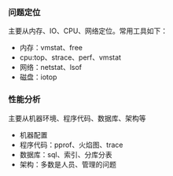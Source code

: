 
### 问题定位
 主要从内存、IO、CPU、网络定位。常用工具如下：
 * 内存：vmstat、free
 * cpu:top、strace、perf、vmstat
 * 网络：netstat、lsof
 * 磁盘：iotop
 

### 性能分析
主要从机器环境、程序代码、数据库、架构等
* 机器配置
* 程序代码：pprof、火焰图、trace
* 数据库：sql、索引、分库分表
* 架构：多数是人员、管理的问题
